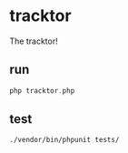 # tracktor

The tracktor!

## run

```php
php tracktor.php
```

## test

```sh
./vendor/bin/phpunit tests/
```